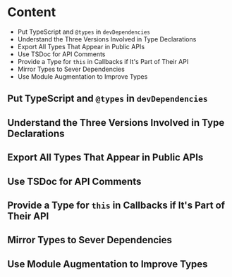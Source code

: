 # Content
- Put TypeScript and `@types` in `devDependencies`
- Understand the Three Versions Involved in Type Declarations
- Export All Types That Appear in Public APIs
- Use TSDoc for API Comments
- Provide a Type for `this` in Callbacks if It's Part of Their API
- Mirror Types to Sever Dependencies
- Use Module Augmentation to Improve Types


## Put TypeScript and `@types` in `devDependencies`
## Understand the Three Versions Involved in Type Declarations
## Export All Types That Appear in Public APIs
## Use TSDoc for API Comments
## Provide a Type for `this` in Callbacks if It's Part of Their API
## Mirror Types to Sever Dependencies
## Use Module Augmentation to Improve Types
